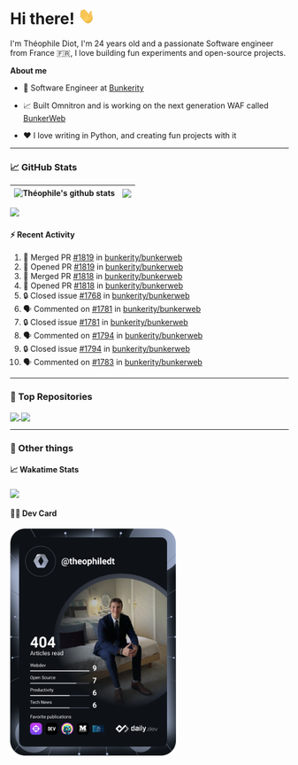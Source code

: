 # Hi there! <img src="./wave.gif" width="30px" height="30px" />

I'm Théophile Diot, I'm 24 years old and a passionate Software engineer from France 🇫🇷, I love building fun experiments and open-source projects.

**About me**

- 💼 Software Engineer at [Bunkerity](https://www.bunkerity.com/)

- 📈 Built Omnitron and is working on the next generation WAF called [BunkerWeb](https://www.bunkerweb.io)

- ❤️ I love writing in Python, and creating fun projects with it

---

### 📈 GitHub Stats

| <img align="center" src="https://github-readme-stats.vercel.app/api?username=TheophileDiot&show_icons=true&include_all_commits=true&theme=algolia&hide_border=true&rank_icon=github" alt="Théophile's github stats" /> | <img align="center" src="https://github-readme-stats.vercel.app/api/top-langs/?username=TheophileDiot&layout=compact&theme=algolia&hide_border=true" /> |
| ---------------------------------------------------------------------------------------------------------------------------------------------------------------------------------------------------------------------- | ------------------------------------------------------------------------------------------------------------------------------------------------------- |

![](https://github-readme-activity-graph.vercel.app/graph?username=TheophileDiot&theme=tokyo-night)

#### :zap: Recent Activity

<!--START_SECTION:activity-->
1. 🎉 Merged PR [#1819](https://github.com/bunkerity/bunkerweb/pull/1819) in [bunkerity/bunkerweb](https://github.com/bunkerity/bunkerweb)
2. 💪 Opened PR [#1819](https://github.com/bunkerity/bunkerweb/pull/1819) in [bunkerity/bunkerweb](https://github.com/bunkerity/bunkerweb)
3. 🎉 Merged PR [#1818](https://github.com/bunkerity/bunkerweb/pull/1818) in [bunkerity/bunkerweb](https://github.com/bunkerity/bunkerweb)
4. 💪 Opened PR [#1818](https://github.com/bunkerity/bunkerweb/pull/1818) in [bunkerity/bunkerweb](https://github.com/bunkerity/bunkerweb)
5. 🔒 Closed issue [#1768](https://github.com/bunkerity/bunkerweb/issues/1768) in [bunkerity/bunkerweb](https://github.com/bunkerity/bunkerweb)
6. 🗣 Commented on [#1781](https://github.com/bunkerity/bunkerweb/issues/1781#issuecomment-2560936822) in [bunkerity/bunkerweb](https://github.com/bunkerity/bunkerweb)
7. 🔒 Closed issue [#1781](https://github.com/bunkerity/bunkerweb/issues/1781) in [bunkerity/bunkerweb](https://github.com/bunkerity/bunkerweb)
8. 🗣 Commented on [#1794](https://github.com/bunkerity/bunkerweb/issues/1794#issuecomment-2560935516) in [bunkerity/bunkerweb](https://github.com/bunkerity/bunkerweb)
9. 🔒 Closed issue [#1794](https://github.com/bunkerity/bunkerweb/issues/1794) in [bunkerity/bunkerweb](https://github.com/bunkerity/bunkerweb)
10. 🗣 Commented on [#1783](https://github.com/bunkerity/bunkerweb/issues/1783#issuecomment-2560934187) in [bunkerity/bunkerweb](https://github.com/bunkerity/bunkerweb)
<!--END_SECTION:activity-->

---

### 🔧 Top Repositories

<a href="https://github.com/bunkerity/bunkerweb">
  <img align="center" src="https://github-readme-stats.vercel.app/api/pin/?username=Bunkerity&repo=bunkerweb&theme=algolia" />
</a>
<a href="https://github.com/TheophileDiot/Omnitron">
  <img align="center" src="https://github-readme-stats.vercel.app/api/pin/?username=TheophileDiot&repo=Omnitron&theme=algolia" />
</a>

---

### 🎉 Other things

#### 📈 Wakatime Stats

<a href="https://wakatime.com/@theophile_bunkerity">
  <img align="center" src="https://github-readme-stats.vercel.app/api/wakatime?username=3aa5ce41-c253-43d9-8441-a721e446a45f&layout=compact&theme=algolia" />
</a>

#### 👨‍💻 Dev Card

<a href="https://app.daily.dev/TheophileDt">
  <img src="./devcard.svg" width="300" alt="Théophile Diot's Dev Card"/>
</a>
